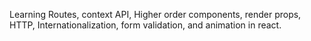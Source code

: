 Learning Routes, context API, Higher order components, render props, HTTP, Internationalization, form validation, and animation in react.
